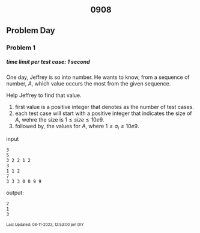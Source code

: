<h2 align="center">0908</h2>

## Problem Day 

### Problem 1
##### time limit per test case: 1 second 

One day, Jeffrey is so into number. He wants to know, from a sequence of number, $A$, which value occurs the most from the given sequence. 

Help Jeffrey to find that value.

1. first value is a positive integer that denotes as the number of test cases.
2. each test case will start with a positive integer that indicates the size of $A$, wehre the size is $1 \leq size \leq 10e9$.
3. followed by, the values for $A$, where $1\leq a_i \leq 10e9$.

input
```
3
5
3 2 2 1 2 
3
1 1 2
7
3 3 3 0 0 9 9
```

output:
```
2
1
3
```




<font size = 1>Last Updated: 08-11-2023, 12:53:00 pm DIY</font>
